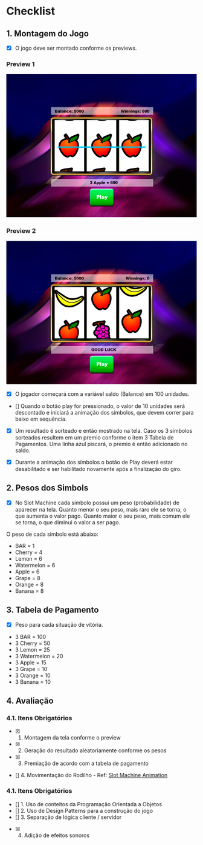 # Checklist

## 1. Montagem do Jogo

- [x] O jogo deve ser montado conforme os previews.

### Preview 1
![Win Situation.](/previews/win-situation.png "Win Situation.")

### Preview 2
![Columns Rolling.](/previews/columns-rolling.png "Columns Rolling.")

- [x] O jogador começará com a variável saldo (Balance) em 100 unidades.

- [] Quando o botão play for pressionado, o valor de 10 unidades será descontado e iniciará a animação dos símbolos, que devem correr para baixo em sequência.

- [x] Um resultado é sorteado e então mostrado na tela. Caso os 3 símbolos sorteados resultem em um premio conforme o item 3 Tabela de Pagamentos. Uma linha azul piscará, o premio é então adicionado no saldo.

- [x] Durante a animação dos símbolos o botão de Play deverá estar desabilitado e ser habilitado novamente após a finalização do giro.

## 2. Pesos dos Simbols

- [x] No Slot Machine cada símbolo possui um peso (probabilidade) de aparecer na tela. Quanto menor o seu peso, mais raro ele se torna, o que aumenta o valor pago. Quanto maior o seu peso, mais comum ele se torna, o que diminui o valor a ser pago.

O peso de cada símbolo está abaixo:

* BAR = 1
* Cherry = 4
* Lemon = 6
* Watermelon = 6
* Apple = 6
* Grape = 8
* Orange = 8
* Banana = 8

## 3. Tabela de Pagamento

- [x] Peso para cada situação de vitória.

* 3 BAR = 100
* 3 Cherry = 50
* 3 Lemon = 25
* 3 Watermelon = 20
* 3 Apple = 15
* 3 Grape = 10
* 3 Orange = 10
* 3 Banana = 10

## 4. Avaliação

### 4.1. Itens Obrigatórios

- [x] 1. Montagem da tela conforme o preview
- [x] 2. Geração do resultado aleatoriamente conforme os pesos
- [x] 3. Premiação de acordo com a tabela de pagamento
- [] 4. Movimentação do Rodilho - Ref: [Slot Machine Animation](https://www.youtube.com/watch?v=fzgMaQZ3d-w)

### 4.1. Itens Obrigatórios

- [] 1. Uso de conteitos da Programação Orientada a Objetos
- [] 2. Uso de Design Patterns para a construção do jogo
- [] 3. Separação de lógica cliente / servidor 
- [x] 4. Adição de efeitos sonoros